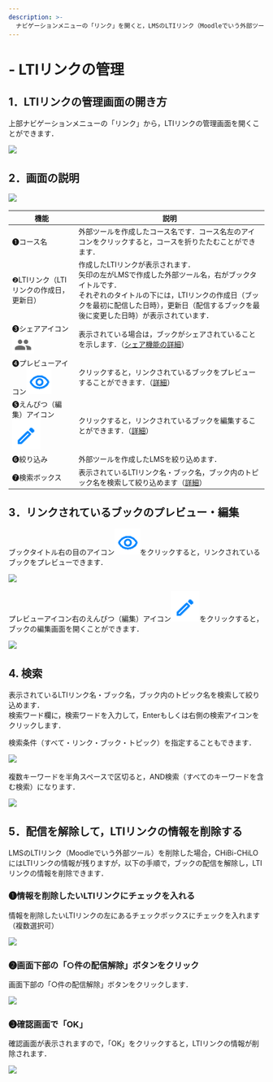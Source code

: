 ```yaml
---
description: >-
  ナビゲーションメニューの「リンク」を開くと，LMSのLTIリンク（Moodleでいう外部ツール）で配信設定を行ったブックのプレビュー・編集が行なえます．また，LMSのLTIリンクを削除した場合，CHiBi-CHiLOにはLTIリンクの情報が残りますが，「リンク」の画面では，その情報を削除できます．
---
```


# - LTIリンクの管理

## 1．LTIリンクの管理画面の開き方

上部ナビゲーションメニューの「リンク」から，LTIリンクの管理画面を開くことができます．

![](../.gitbook/assets/lti-link\_01.png)

## 2．画面の説明

![](../.gitbook/assets/lti-link\_02.png)

| 機能                                                                             | 説明                                                                                  |
| ------------------------------------------------------------------------------ | ----------------------------------------------------------------------------------- |
| ❶コース名                                                                          | 外部ツールを作成したコース名です．コース名左のアイコンをクリックすると，コースを折りたたむことができます．                               |
| ❷LTIリンク（LTIリンクの作成日，更新日）                                                                    | 作成したLTIリンクが表示されます．<br>矢印の左がLMSで作成した外部ツール名，右がブックタイトルです．<br>それぞれのタイトルの下には，LTIリンクの作成日（ブックを最初に配信した日時），更新日（配信するブックを最後に変更した日時）が表示されています．               |
| ❸シェアアイコン<img src="../.gitbook/assets/share.png" alt="" data-size="line">       | 表示されている場合は，ブックがシェアされていることを示します．（[シェア機能の詳細](share.md)）                               |
| ❹プレビューアイコン<img src="../.gitbook/assets/preview.png" alt="" data-size="line">   | クリックすると，リンクされているブックをプレビューすることができます．（[詳細](lti-link.md#3rinkusareteirubukkunopureby)） |
| ❺えんぴつ（編集）アイコン<img src="../.gitbook/assets/pencil.png" alt="" data-size="line"> | クリックすると，リンクされているブックを編集することができます．（[詳細](lti-link.md#3rinkusareteirubukkunopureby)）    |
| ❻絞り込み                                                                          | 外部ツールを作成したLMSを絞り込めます．                                                               |
| ❼検索ボックス                                                                        | 表示されているLTIリンク名・ブック名，ブック内のトピック名を検索して絞り込めます（[詳細](lti-link.md#4.-jian-suo)）            |

## 3．リンクされているブックのプレビュー・編集

ブックタイトル右の目のアイコン<img src="../.gitbook/assets/preview.png" alt="" data-size="line">をクリックすると，リンクされているブックをプレビューできます．

![](../.gitbook/assets/lti-link\_03.png)

プレビューアイコン右のえんぴつ（編集）アイコン<img src="../.gitbook/assets/pencil.png" alt="" data-size="line">をクリックすると，ブックの編集画面を開くことができます．

![](../.gitbook/assets/lti-link\_04.png)

## 4. 検索

表示されているLTIリンク名・ブック名，ブック内のトピック名を検索して絞り込めます．\
検索ワード欄に，検索ワードを入力して，Enterもしくは右側の検索アイコンをクリックします．

検索条件（すべて・リンク・ブック・トピック）を指定することもできます．

![](../.gitbook/assets/lti-link\_05.png)

複数キーワードを半角スペースで区切ると，AND検索（すべてのキーワードを含む検索）になります．

![](../.gitbook/assets/lti-link\_06.png)

## 5．配信を解除して，LTIリンクの情報を削除する

LMSのLTIリンク（Moodleでいう外部ツール）を削除した場合，CHiBi-CHiLOにはLTIリンクの情報が残りますが，以下の手順で，ブックの配信を解除し，LTIリンクの情報を削除できます．

### ❶情報を削除したいLTIリンクにチェックを入れる

情報を削除したいLTIリンクの左にあるチェックボックスにチェックを入れます（複数選択可）

![](../.gitbook/assets/lti-link\_07.png)

### ❷画面下部の「○件の配信解除」ボタンをクリック

画面下部の「○件の配信解除」ボタンをクリックします．

![](../.gitbook/assets/lti-link\_08.png)

### ❸確認画面で「OK」

確認画面が表示されますので，「OK」をクリックすると，LTIリンクの情報が削除されます．

![](../.gitbook/assets/lti-link\_09.png)
